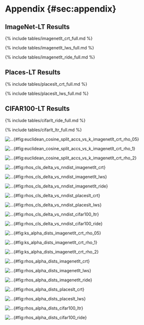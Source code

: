 # Appendix {#sec:appendix}

## ImageNet-LT Results

{% include tables/imagenetlt_crt_full.md %}

{% include tables/imagenetlt_lws_full.md %}

{% include tables/imagenetlt_ride_full.md %}

## Places-LT Results

{% include tables/placeslt_crt_full.md %}

{% include tables/placeslt_lws_full.md %}

## CIFAR100-LT Results

{% include tables/cifarlt_ride_full.md %}

{% include tables/cifarlt_ltr_full.md %}


![...](figures/euclidean_cosine_split_accs_vs_k_imagenetlt_crt_rho_05){#fig:euclidean_cosine_split_accs_vs_k_imagenetlt_crt_rho_05}

![...](figures/euclidean_cosine_split_accs_vs_k_imagenetlt_crt_rho_1){#fig:euclidean_cosine_split_accs_vs_k_imagenetlt_crt_rho_1}

![...](figures/euclidean_cosine_split_accs_vs_k_imagenetlt_crt_rho_2){#fig:euclidean_cosine_split_accs_vs_k_imagenetlt_crt_rho_2}


![...](figures/rhos_cls_delta_vs_nndist_imagenetlt_crt){#fig:rhos_cls_delta_vs_nndist_imagenetlt_crt}

![...](figures/rhos_cls_delta_vs_nndist_imagenetlt_lws){#fig:rhos_cls_delta_vs_nndist_imagenetlt_lws}

![...](figures/rhos_cls_delta_vs_nndist_imagenetlt_ride){#fig:rhos_cls_delta_vs_nndist_imagenetlt_ride}


![...](figures/rhos_cls_delta_vs_nndist_placeslt_crt){#fig:rhos_cls_delta_vs_nndist_placeslt_crt}

![...](figures/rhos_cls_delta_vs_nndist_placeslt_lws){#fig:rhos_cls_delta_vs_nndist_placeslt_lws}


![...](figures/rhos_cls_delta_vs_nndist_cifar100_ltr){#fig:rhos_cls_delta_vs_nndist_cifar100_ltr}

![...](figures/rhos_cls_delta_vs_nndist_cifar100_ride){#fig:rhos_cls_delta_vs_nndist_cifar100_ride}


![...](figures/ks_alpha_dists_imagenetlt_crt_rho_05){#fig:ks_alpha_dists_imagenetlt_crt_rho_05}

![...](figures/ks_alpha_dists_imagenetlt_crt_rho_1){#fig:ks_alpha_dists_imagenetlt_crt_rho_1}

![...](figures/ks_alpha_dists_imagenetlt_crt_rho_2){#fig:ks_alpha_dists_imagenetlt_crt_rho_2}


![...](figures/rhos_alpha_dists_imagenetlt_crt){#fig:rhos_alpha_dists_imagenetlt_crt}

![...](figures/rhos_alpha_dists_imagenetlt_lws){#fig:rhos_alpha_dists_imagenetlt_lws}

![...](figures/rhos_alpha_dists_imagenetlt_ride){#fig:rhos_alpha_dists_imagenetlt_ride}


![...](figures/rhos_alpha_dists_placeslt_crt){#fig:rhos_alpha_dists_placeslt_crt}

![...](figures/rhos_alpha_dists_placeslt_lws){#fig:rhos_alpha_dists_placeslt_lws}


![...](figures/rhos_alpha_dists_cifar100_ltr){#fig:rhos_alpha_dists_cifar100_ltr}

![...](figures/rhos_alpha_dists_cifar100_ride){#fig:rhos_alpha_dists_cifar100_ride}
